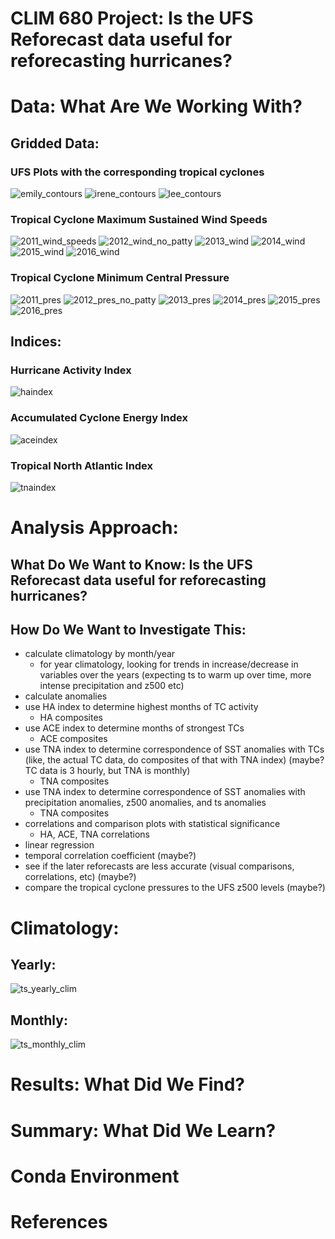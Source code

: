 # CLIM 680 Project: Is the UFS Reforecast data useful for reforecasting hurricanes?



# Data: What Are We Working With?

## Gridded Data:
### UFS Plots with the corresponding tropical cyclones
![emily_contours](https://user-images.githubusercontent.com/114028135/204725380-9529aa34-eebf-480f-8141-880513438416.png)
![irene_contours](https://user-images.githubusercontent.com/114028135/204725436-8b3fd0e1-8d85-4185-adfd-bd6bcad5b04e.png)
![lee_contours](https://user-images.githubusercontent.com/114028135/204725441-65c1ac11-8621-4335-9f2f-6abf662c010d.png)


### Tropical Cyclone Maximum Sustained Wind Speeds
![2011_wind_speeds](https://user-images.githubusercontent.com/114028135/204839154-95fcc6c1-1aa9-41ec-a1d6-469036e83105.png)
![2012_wind_no_patty](https://user-images.githubusercontent.com/114028135/204844043-e89c1f3a-a090-4504-b22f-d07b3ca62aa8.png)
![2013_wind](https://user-images.githubusercontent.com/114028135/204839266-32b9366c-9ea7-4615-939d-d5493658a56a.png)
![2014_wind](https://user-images.githubusercontent.com/114028135/204839285-afa7e371-989d-45ad-8f66-0d49f35fd172.png)
![2015_wind](https://user-images.githubusercontent.com/114028135/204839303-e2b681b5-b612-4899-99da-51b2aad5c4cb.png)
![2016_wind](https://user-images.githubusercontent.com/114028135/204839317-d3b3d7dc-7f84-453e-9fcd-990272c24850.png)

### Tropical Cyclone Minimum Central Pressure
![2011_pres](https://user-images.githubusercontent.com/114028135/204839635-34420d02-2308-4ea9-a24f-e58d642751a6.png)
![2012_pres_no_patty](https://user-images.githubusercontent.com/114028135/204843843-67988a9c-2d36-4c06-b8a1-cf8de1f5ac6b.png)
![2013_pres](https://user-images.githubusercontent.com/114028135/204839654-aef5f47c-71ae-4bb6-9434-98d1cddedb99.png)
![2014_pres](https://user-images.githubusercontent.com/114028135/204839668-d56103b0-3191-4a56-805d-4771fafc0431.png)
![2015_pres](https://user-images.githubusercontent.com/114028135/204839679-0290ec7f-7e65-41bf-b84a-a7ae21625cdc.png)
![2016_pres](https://user-images.githubusercontent.com/114028135/204839690-3efe377b-c550-4fe6-94ab-7e577c3b87f6.png)




## Indices:
### Hurricane Activity Index
![haindex](https://user-images.githubusercontent.com/114028135/204729604-3605aa33-07fd-48a1-ba20-5364f88e8c75.png)

### Accumulated Cyclone Energy Index
![aceindex](https://user-images.githubusercontent.com/114028135/204729725-6632743c-ef81-4870-ada5-bf0d35b8018e.png)

### Tropical North Atlantic Index
![tnaindex](https://user-images.githubusercontent.com/114028135/204729760-f11dcccf-7e06-4f88-a491-77006e4f0c1f.png)




# Analysis Approach: 
## What Do We Want to Know: Is the UFS Reforecast data useful for reforecasting hurricanes?
## How Do We Want to Investigate This:
* calculate climatology by month/year 
    * for year climatology, looking for trends in increase/decrease in variables over the years   (expecting ts to warm up over time, more intense precipitation and z500 etc)
* calculate anomalies
* use HA index to determine highest months of TC activity
    * HA composites
* use ACE index to determine months of strongest TCs
    * ACE composites    
* use TNA index to determine correspondence of SST anomalies with TCs (like, the actual TC data, do composites of that with TNA index) (maybe? TC data is 3 hourly, but TNA is monthly)
    * TNA composites
* use TNA index to determine correspondence of SST anomalies with precipitation anomalies, z500 anomalies, and ts anomalies
    * TNA composites
* correlations and comparison plots with statistical significance
    * HA, ACE, TNA correlations
* linear regression
* temporal correlation coefficient (maybe?)
* see if the later reforecasts are less accurate (visual comparisons, correlations, etc) (maybe?)
* compare the tropical cyclone pressures to the UFS z500 levels (maybe?)

# Climatology:
## Yearly:
![ts_yearly_clim](https://user-images.githubusercontent.com/114028135/204731700-4dc3bc30-eb5a-4c37-a5e6-648fbe26c950.png)
## Monthly:
![ts_monthly_clim](https://user-images.githubusercontent.com/114028135/204732370-37e2a6ea-aaa1-49d3-974a-32958ef591d4.png)


# Results: What Did We Find?

# Summary: What Did We Learn?

# Conda Environment

# References
